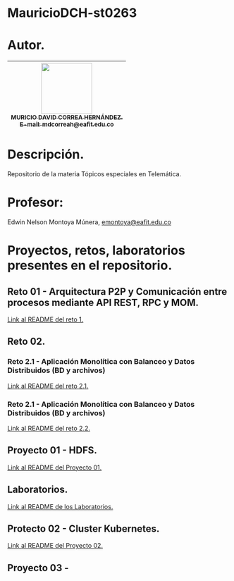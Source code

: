 # MauricioDCH-st0263

# Autor.
| [<img src="https://avatars.githubusercontent.com/u/81777898?s=400&u=2eeba9c363f9c474c7fb419ef36562e2d2b6b866&v=4" width=115><br><sub>MURICIO DAVID CORREA HERNÁNDEZ.<br>E-mail: mdcorreah@eafit.edu.co</sub>](https://github.com/MauricioDCH) |
| :----------------------------------------------------------------------------------------------------------------------------------------------------------------------------------------------------------: | 

# Descripción.
Repositorio de la materia Tópicos especiales en Telemática.

# Profesor: 
Edwin Nelson Montoya Múnera, emontoya@eafit.edu.co

# Proyectos, retos, laboratorios presentes en el repositorio.

## Reto 01 - Arquitectura P2P y Comunicación entre procesos mediante API REST, RPC y MOM.

[Link al README del reto 1.](01.Reto01/README.md)

## Reto 02.
### Reto 2.1 - Aplicación Monolítica con Balanceo y Datos Distribuidos (BD y archivos)
[Link al README del reto 2.1.](02.Reto02/reto2-1/README.md)

### Reto 2.1 - Aplicación Monolítica con Balanceo y Datos Distribuidos (BD y archivos)
[Link al README del reto 2.2.](02.Reto02/reto2-2/README.md)

## Proyecto 01 - HDFS.
[Link al README del Proyecto 01.](03.Project1-HDFS/README.md)

## Laboratorios.
[Link al README de los Laboratorios.](04.Laboratorios/README.md)

## Protecto 02 - Cluster Kubernetes.
[Link al README del Proyecto 02.](05.Project2-Cluster-Kubernetes/README.md)

## Proyecto 03 - 
